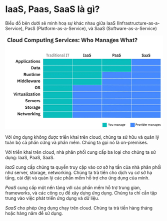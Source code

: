 # IaaS, Paas, SaaS là gì?

Biểu đồ bên dưới sẽ minh hoạ sự khác nhau giữa IaaS (Infrastructure-as-a-Service), PasS (Platform-as-a-Service), và SaaS (Software-as-a-Service)

<img src="../images/s2-p1.png">

Với ứng dụng không được triển khai trên cloud, chúng ta sử hữu và quản lý toàn bộ cả phần cứng và phần mềm. Chúng ta gọi nó là on-premises.

Với triển khai trên cloud, nhà phân phối cung cấp ba loại cho chúng ta sử dụng: IaaS, PaaS, SaaS.

_IaaS_ cung cấp chúng ta quyền truy cập vào cơ sở hạ tần của nhà phân phối như server, storage, networking. Chúng ta trả tiền cho dịch vụ cơ sở hạ tầng, cài đặt và quản lý các phần mềm hỗ trợ cho ứng dụng của mình.

_PaaS_ cung cấp một nền tảng với các phần mềm hỗ trợ trung gian, frameworks, và các công cụ để xây dựng ứng dụng. Chúng ta chỉ cần tập trung vào việc phát triển ứng dụng và dữ liệu.

_SaaS_ cho phép ứng dụng chạy trên cloud. Chúng ta trả tiền hàng tháng hoặc hàng năm để sử dụng.
